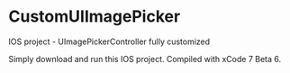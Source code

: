 # CustomUIImagePicker
IOS project - UImagePickerController fully customized

Simply download and run this IOS project. 
Compiled with xCode 7 Beta 6.
